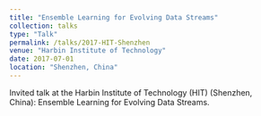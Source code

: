 ```yaml
---
title: "Ensemble Learning for Evolving Data Streams"
collection: talks
type: "Talk"
permalink: /talks/2017-HIT-Shenzhen
venue: "Harbin Institute of Technology"
date: 2017-07-01
location: "Shenzhen, China"
---
```


Invited talk at the Harbin Institute of Technology (HIT) (Shenzhen, China): Ensemble Learning for Evolving Data Streams. 

